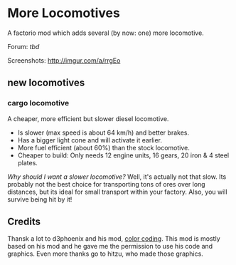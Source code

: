 # More Locomotives

A factorio mod which adds several (by now: one) more locomotive.

Forum: _tbd_

Screenshots: http://imgur.com/a/rrgEo

## new locomotives 

### cargo locomotive

A cheaper, more efficient but slower diesel locomotive. 
- Is slower (max speed is about 64 km/h) and better brakes.
- Has a bigger light cone and will activate it earlier.
- More fuel efficient (about 60%) than the stock locomotive.
- Cheaper to build: Only needs 12 engine units, 16 gears, 20 iron & 4 steel plates.

_Why should I want a slower locomotive?_ Well, it's actually not that slow. Its probably not the best choice for transporting tons of ores over long distances, but its ideal for small transport within your factory. Also, you will survive being hit by it!


## Credits

Thansk a lot to d3phoenix and his mod, [color coding](https://forums.factorio.com/viewtopic.php?f=93&t=13907). This mod is mostly based on his mod and he gave me the permission to use his code and graphics. Even more thanks go to hitzu, who made those graphics. 
